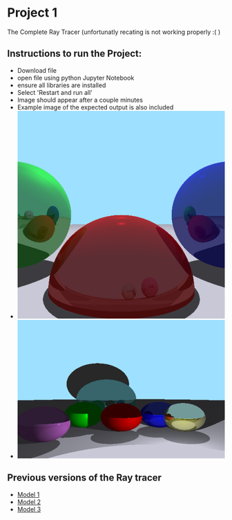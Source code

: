 # Project 1
The Complete Ray Tracer (unfortunatly recating is not working properly :( )
## Instructions to run the Project:
- Download file
- open file using python Jupyter Notebook
- ensure all libraries are installed
- Select 'Restart and run all'
- Image should appear after a couple minutes
- Example image of the expected output is also included
- ![Example 4](https://github.com/WillCodeStuff/Computer-Graphics/blob/a34cf9b60874a24f31e4932261de1886d02d6005/Project%201/Project%20Example%201.PNG)
- ![Example 5](https://github.com/WillCodeStuff/Computer-Graphics/blob/5b57ca154b8120e5f13bcf29ab2f7c486e489334/Project%201/Project%20Example%202.PNG)
## Previous versions of the Ray tracer
- [Model 1](https://github.com/WillCodeStuff/Computer-Graphics/blob/06b2b494939fe4cd656afe516a54d7f48c424491/Ray%20Tracing/Assignment%201/README.md)
- [Model 2](https://github.com/WillCodeStuff/Computer-Graphics/blob/65770da0bbc9cb1d5a1d479923babf33ef743c43/Ray%20Tracing/Assignment%202/README.md)
- [Model 3](https://github.com/WillCodeStuff/Computer-Graphics/blob/65770da0bbc9cb1d5a1d479923babf33ef743c43/Ray%20Tracing/Assignment%203/README.md)
